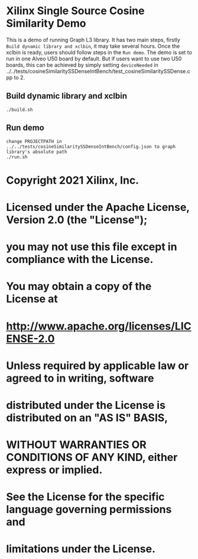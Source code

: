 # Xilinx Single Source Cosine Similarity Demo

This is a demo of running Graph L3 library. It has two main steps, firstly `Build dynamic library and xclbin`, it may take several hours. Once the xclbin is ready, users should follow steps in the `Run demo`. The demo is set to run in one Alveo U50 board by default. But if users want to use two U50 boards, this can be achieved by simply setting `deviceNeeded` in ../../tests/cosineSimilaritySSDenseIntBench/test_cosineSimilaritySSDense.cpp to 2. 

## Build dynamic library and xclbin
    ./build.sh

## Run demo
    change PROJECTPATH in ../../tests/cosineSimilaritySSDenseIntBench/config.json to graph library's absolute path 
    ./run.sh

#
# Copyright 2021 Xilinx, Inc.
#
# Licensed under the Apache License, Version 2.0 (the "License");
# you may not use this file except in compliance with the License.
# You may obtain a copy of the License at
# 
#      http://www.apache.org/licenses/LICENSE-2.0
# 
# Unless required by applicable law or agreed to in writing, software
# distributed under the License is distributed on an "AS IS" BASIS,
# WITHOUT WARRANTIES OR CONDITIONS OF ANY KIND, either express or implied.
# See the License for the specific language governing permissions and
# limitations under the License.
#
